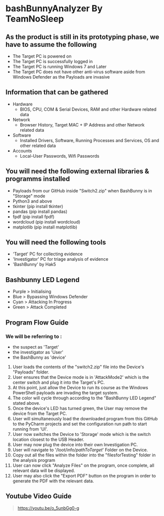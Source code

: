 # bashBunnyAnalyzer By TeamNoSleep

## As the product is still in its prototyping phase, we have to assume the following
- The Target PC is powered on
- The Target PC is successfully logged in
- The Target PC is running Windows 7 and Later
- The Target PC does not have other anti-virus software aside from Windows Defender as the Payloads are invasive

## Information that can be gathered
- Hardware
  - BIOS, CPU, COM & Serial Devices, RAM and other Hardware related data
- Network
  - Browser History, Target MAC + IP Address and other Network related data
- Software
  - Installed Drivers, Software, Running Processes and Services, OS and other related data
- Accounts
  - Local-User Passwords, Wifi Passwords


## You will need the following external libraries & programms installed
- Payloads from our GitHub inside "Switch2.zip" when BashBunny is in "Storage" mode
- Python3 and above
- tkinter (pip install tkinter)
- pandas (pip install pandas)
- fpdf (pip install fpdf)
- wordcloud (pip install wordcloud)
- matplotlib (pip install matplotlib)

## You will need the following tools
- 'Target' PC for collecting evidence
- 'Investigator' PC for triage analysis of evidence
- 'BashBunny' by Hak5

## Bashbunny LED Legend
- Purple > Initialising
- Blue > Bypassing Windows Defender
- Cyan > Attacking In Progress
- Green > Attack Completed

## Program Flow Guide
### We will be referring to :
- the suspect as 'Target'
- the investigator as 'User'
- the BashBunny as 'device'

1. User loads the contents of the "switch2.zip" file into the Device's "Payloads" folder.
2. User ensures that the Device mode is in 'AttackMode2' which is the center switch and plug it into the Target's PC.
3. At this point, just allow the Device to run its course as the Windows PowerShell payloads are invading the target system.
4. The color will cycle through according to the "BashBunny LED Legend" stated above.
5. Once the device's LED has turned green, the User may remove the device from the Target PC.
6. User will simultaneously load the downloaded program from this GitHub to the PyCharm projects and set the configuration run path to start running from 'UI'.
7. User now switches the Device to 'Storage' mode which is the switch location closest to the USB Header.
8. User may now plug the device into their own Investigation PC.
9. User will navigate to '/loot/info/*pathToTarget*' Folder on the Device.
10. Copy out all the files within the folder into the "filesforTesting" folder in the analysis program
11. User can now click "Analyze Files" on the program, once complete, all relevant data will be displayed.
12. User may also click the "Export PDF" button on the program in order to generate the PDF with the relevant data.

## Youtube Video Guide
> https://youtu.be/o_5unbGg0-g

